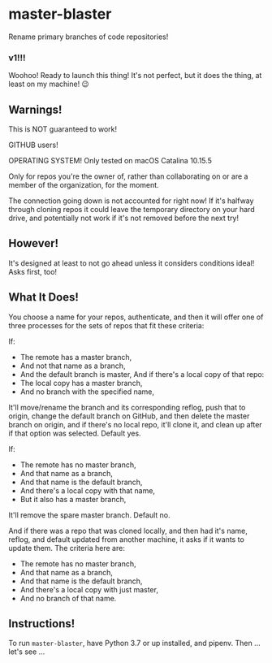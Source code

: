 # master-blaster

Rename primary branches of code repositories!

### v1!!!

Woohoo! Ready to launch this thing! It's not perfect, but it does the thing, at least on my machine! 😉

## Warnings!

This is NOT guaranteed to work!

GITHUB users!

OPERATING SYSTEM! Only tested on macOS Catalina 10.15.5

Only for repos you're the owner of, rather than collaborating on or are a member of the organization, for the moment.

The connection going down is not accounted for right now! If it's halfway through cloning repos it could leave the temporary directory on your hard drive, and potentially not work if it's not removed before the next try!

## However!

It's designed at least to not go ahead unless it considers conditions ideal! Asks first, too!

## What It Does!

You choose a name for your repos, authenticate, and then it will offer one of three processes for the sets of repos that fit these criteria:

If:

- The remote has a master branch,
- And not that name as a branch,
- And the default branch is master,
  And if there's a local copy of that repo:
- The local copy has a master branch,
- And no branch with the specified name,

It'll move/rename the branch and its corresponding reflog, push that to origin, change the default branch on GitHub, and then delete the master branch on origin, and if there's no local repo, it'll clone it, and clean up after if that option was selected. Default yes.

If:

- The remote has no master branch,
- And that name as a branch,
- And that name is the default branch,
- And there's a local copy with that name,
- But it also has a master branch,

It'll remove the spare master branch. Default no.

And if there was a repo that was cloned locally, and then had it's name, reflog, and default updated from another machine, it asks if it wants to update them. The criteria here are:

- The remote has no master branch,
- And that name as a branch,
- And that name is the default branch,
- And there's a local copy with just master,
- And no branch of that name.

## Instructions!

To run `master-blaster`, have Python 3.7 or up installed, and pipenv. Then ... let's see ...
